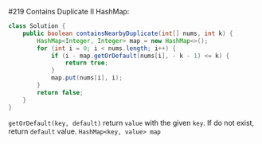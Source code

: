 \#219 Contains Duplicate II
HashMap:
```java
class Solution {
    public boolean containsNearbyDuplicate(int[] nums, int k) {
        HashMap<Integer, Integer> map = new HashMap<>();
        for (int i = 0; i < nums.length; i++) {
            if (i - map.getOrDefault(nums[i], - k - 1) <= k) {
                return true;
            }
            map.put(nums[i], i);
        }
        return false;
    }
}
```
`getOrDefault(key, default)` return `value` with the given `key`. If do not exist, return `default` value.
`HashMap<key, value> map`
